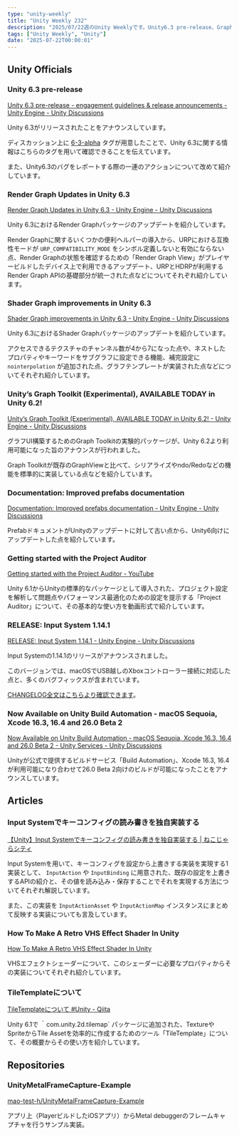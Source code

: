 ```yaml
---
type: "unity-weekly"
title: "Unity Weekly 232"
description: "2025/07/22週のUnity Weeklyです。Unity6.3 pre-release、Graph Toolkit、Project Auditorなどについて取り上げています。"
tags: ["Unity Weekly", "Unity"]
date: "2025-07-22T00:00:01"
---
```


## Unity Officials

### Unity 6.3 pre-release

[Unity 6.3 pre-release - engagement guidelines & release announcements - Unity Engine - Unity Discussions](https://discussions.unity.com/t/unity-6-3-pre-release-engagement-guidelines-release-announcements/1658892)

Unity 6.3がリリースされたことをアナウンスしています。

ディスカッション上に [6-3-alpha](https://discussions.unity.com/tag/6-3-alpha) タグが用意したことで、Unity 6.3に関する情報はこちらのタグを用いて確認できることを伝えています。

また、Unity6.3のバグをレポートする際の一連のアクションについて改めて紹介しています。

### Render Graph Updates in Unity 6.3

[Render Graph Updates in Unity 6.3 - Unity Engine - Unity Discussions](https://discussions.unity.com/t/render-graph-updates-in-unity-6-3/1668122)

Unity 6.3におけるRender Graphパッケージのアップデートを紹介しています。

Render Graphに関するいくつかの便利ヘルパーの導入から、URPにおける互換性モードが `URP_COMPATIBILITY_MODE` をシンボル定義しないと有効にならない点、Render Graphの状態を確認するための「Render Graph View」がプレイヤービルドしたデバイス上で利用できるアップデート、URPとHDRPが利用するRender Graph APIの基礎部分が統一された点などについてそれぞれ紹介しています。

### Shader Graph improvements in Unity 6.3

[Shader Graph improvements in Unity 6.3 - Unity Engine - Unity Discussions](https://discussions.unity.com/t/shader-graph-improvements-in-unity-6-3/1668235)

Unity 6.3におけるShader Graphパッケージのアップデートを紹介しています。

アクセスできるテクスチャのチャンネル数が4から7になった点や、ネストしたプロパティやキーワードをサブグラフに設定できる機能、補完設定に `nointerpolation` が追加された点、グラフテンプレートが実装された点などについてそれぞれ紹介しています。

### Unity’s Graph Toolkit (Experimental), AVAILABLE TODAY in Unity 6.2!

[Unity’s Graph Toolkit (Experimental), AVAILABLE TODAY in Unity 6.2! - Unity Engine - Unity Discussions](https://discussions.unity.com/t/unity-s-graph-toolkit-experimental-available-today-in-unity-6-2/1664909)

グラフUI構築するためのGraph Toolkitの実験的パッケージが、Unity 6.2より利用可能になった旨のアナウンスが行われました。

Graph Toolkitが既存のGraphViewと比べて、シリアライズやndo/Redoなどの機能を標準的に実装している点などを紹介しています。

### Documentation: Improved prefabs documentation

[Documentation: Improved prefabs documentation - Unity Engine - Unity Discussions](https://discussions.unity.com/t/documentation-improved-prefabs-documentation/1666872)

PrefabドキュメントがUnityのアップデートに対して古い点から、Unity6向けにアップデートした点を紹介しています。

### Getting started with the Project Auditor

[Getting started with the Project Auditor - YouTube](https://www.youtube.com/watch?v=8QQG0J624LY)

Unity 6.1からUnityの標準的なパッケージとして導入された、プロジェクト設定を解析して問題点やパフォーマンス最適化のための設定を提示する「Project Auditor」について、その基本的な使い方を動画形式で紹介しています。 

### RELEASE: Input System 1.14.1

[RELEASE: Input System 1.14.1 - Unity Engine - Unity Discussions](https://discussions.unity.com/t/release-input-system-1-14-1/1665776/2)

Input Systemの1.14.1のリリースがアナウンスされました。

このバージョンでは、macOSでUSB越しのXboxコントローラー接続に対応した点と、多くのバグフィックスが含まれています。

[CHANGELOG全文はこちらより確認できます](https://docs.unity3d.com/Packages/com.unity.inputsystem@1.14/changelog/CHANGELOG.html)。

### Now Available on Unity Build Automation - macOS Sequoia, Xcode 16.3, 16.4 and 26.0 Beta 2

[Now Available on Unity Build Automation - macOS Sequoia, Xcode 16.3, 16.4 and 26.0 Beta 2 - Unity Services - Unity Discussions](https://discussions.unity.com/t/now-available-on-unity-build-automation-macos-sequoia-xcode-16-3-16-4-and-26-0-beta-2/1664931/)

Unityが公式で提供するビルドサービス「Build Automation」、Xcode 16.3, 16.4が利用可能になり合わせて26.0 Beta 2向けのビルドが可能になったことをアナウンスしています。


## Articles

### Input Systemでキーコンフィグの読み書きを独自実装する

[【Unity】Input Systemでキーコンフィグの読み書きを独自実装する | ねこじゃらシティ](https://nekojara.city/unity-input-system-custom-rebinding)

Input Systemを用いて、キーコンフィグを設定から上書きする実装を実現する1実装として、
`InputAction` や `InputBinding` に用意された、既存の設定を上書きするAPIの紹介と、その値を読み込み・保存することでそれを実現する方法についてそれぞれ解説しています。

また、この実装を `InputActionAsset` や `InputActionMap` インスタンスにまとめて反映する実装についても言及しています。

### How To Make A Retro VHS Effect Shader In Unity

[How To Make A Retro VHS Effect Shader In Unity](https://gamedev.center/how-to-make-a-retro-vhs-effect-shader-in-unity/)

VHSエフェクトシェーダーについて、このシェーダーに必要なプロパティからその実装についてそれぞれ紹介しています。

### TileTemplateについて

[TileTemplateについて #Unity - Qiita](https://qiita.com/RyotaMurohoshi/items/78b490aa1343b2087fdd)

Unity 6.1で ｀com.unity.2d.tilemap` パッケージに追加された、TextureやSpriteからTile Assetを効率的に作成するためのツール「TileTemplate」について、その概要からその使い方を紹介しています。


## Repositories

### UnityMetalFrameCapture-Example

[mao-test-h/UnityMetalFrameCapture-Example](https://github.com/mao-test-h/UnityMetalFrameCapture-Example)

アプリ上（PlayerビルドしたiOSアプリ）からMetal debuggerのフレームキャプチャを行うサンプル実装。

